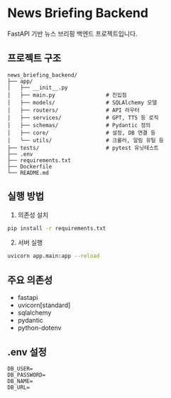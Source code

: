 # News Briefing Backend

FastAPI 기반 뉴스 브리핑 백엔드 프로젝트입니다.

## 프로젝트 구조

```
news_briefing_backend/
├── app/
│   ├── __init__.py
│   ├── main.py                # 진입점
│   ├── models/                # SQLAlchemy 모델
│   ├── routers/               # API 라우터
│   ├── services/              # GPT, TTS 등 로직
│   ├── schemas/               # Pydantic 정의
│   ├── core/                  # 설정, DB 연결 등
│   └── utils/                 # 크롤러, 알림 유틸 등
├── tests/                     # pytest 유닛테스트
├── .env
├── requirements.txt
├── Dockerfile
└── README.md
```

## 실행 방법

1. 의존성 설치

```bash
pip install -r requirements.txt
```

2. 서버 실행

```bash
uvicorn app.main:app --reload
```

## 주요 의존성
- fastapi
- uvicorn[standard]
- sqlalchemy
- pydantic
- python-dotenv 


## .env 설정
```
DB_USER=
DB_PASSWORD=
DB_NAME=
DB_URL=
```
